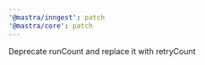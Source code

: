 ```yaml
---
'@mastra/inngest': patch
'@mastra/core': patch
---
```


Deprecate runCount and replace it with retryCount
